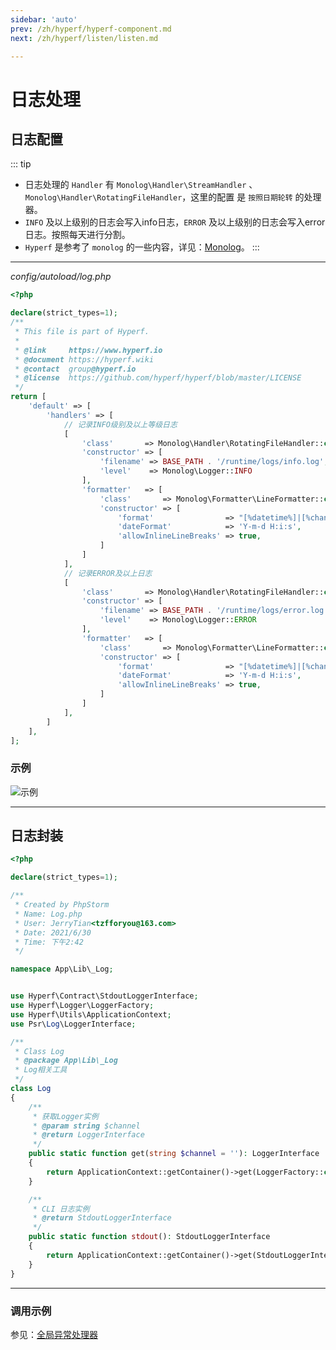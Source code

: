 ```yaml
---
sidebar: 'auto'
prev: /zh/hyperf/hyperf-component.md
next: /zh/hyperf/listen/listen.md

---
```


# 日志处理

## 日志配置

::: tip
- 日志处理的 `Handler` 有 `Monolog\Handler\StreamHandler` 、 `Monolog\Handler\RotatingFileHandler`，这里的配置
是 `按照日期轮转` 的处理器。
- `INFO` 及以上级别的日志会写入info日志，`ERROR` 及以上级别的日志会写入error日志。按照每天进行分割。
- `Hyperf` 是参考了 `monolog` 的一些内容，详见：[Monolog](https://github.com/Seldaek/monolog)。
:::

---

*config/autoload/log.php*

```php
<?php

declare(strict_types=1);
/**
 * This file is part of Hyperf.
 *
 * @link     https://www.hyperf.io
 * @document https://hyperf.wiki
 * @contact  group@hyperf.io
 * @license  https://github.com/hyperf/hyperf/blob/master/LICENSE
 */
return [
    'default' => [
        'handlers' => [
            // 记录INFO级别及以上等级日志
            [
                'class'       => Monolog\Handler\RotatingFileHandler::class,
                'constructor' => [
                    'filename' => BASE_PATH . '/runtime/logs/info.log',
                    'level'    => Monolog\Logger::INFO
                ],
                'formatter'   => [
                    'class'       => Monolog\Formatter\LineFormatter::class,
                    'constructor' => [
                        'format'                => "[%datetime%]|[%channel%]|[%level_name%]|[%message%]|[%context%]\n",
                        'dateFormat'            => 'Y-m-d H:i:s',
                        'allowInlineLineBreaks' => true,
                    ]
                ]
            ],
            // 记录ERROR及以上日志
            [
                'class'       => Monolog\Handler\RotatingFileHandler::class,
                'constructor' => [
                    'filename' => BASE_PATH . '/runtime/logs/error.log',
                    'level'    => Monolog\Logger::ERROR
                ],
                'formatter'   => [
                    'class'       => Monolog\Formatter\LineFormatter::class,
                    'constructor' => [
                        'format'                => "[%datetime%]|[%channel%]|[%level_name%]|[%message%]|[%context%]\n",
                        'dateFormat'            => 'Y-m-d H:i:s',
                        'allowInlineLineBreaks' => true,
                    ]
                ]
            ],
        ]
    ],
];

```

### 示例

![示例](http://img.tzf-foryou.com/img/20220320181530.png)

---

## 日志封装

```php
<?php

declare(strict_types=1);

/**
 * Created by PhpStorm
 * Name: Log.php
 * User: JerryTian<tzfforyou@163.com>
 * Date: 2021/6/30
 * Time: 下午2:42
 */

namespace App\Lib\_Log;


use Hyperf\Contract\StdoutLoggerInterface;
use Hyperf\Logger\LoggerFactory;
use Hyperf\Utils\ApplicationContext;
use Psr\Log\LoggerInterface;

/**
 * Class Log
 * @package App\Lib\_Log
 * Log相关工具
 */
class Log
{
    /**
     * 获取Logger实例
     * @param string $channel
     * @return LoggerInterface
     */
    public static function get(string $channel = ''): LoggerInterface
    {
        return ApplicationContext::getContainer()->get(LoggerFactory::class)->get($channel);
    }

    /**
     * CLI 日志实例
     * @return StdoutLoggerInterface
     */
    public static function stdout(): StdoutLoggerInterface
    {
        return ApplicationContext::getContainer()->get(StdoutLoggerInterface::class);
    }
}
```

---

### 调用示例

参见：[全局异常处理器](/zh/hyperf/exception/global.md)
